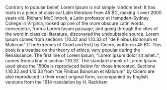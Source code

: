 Contrary to popular belief, Lorem Ipsum is not simply random text. It has roots in a piece of classical Latin literature from 45
BC, making it over 2000 years old. Richard McClintock, a Latin professor at Hampden-Sydney College in Virginia, looked up one of
the more obscure Latin words, consectetur, from a Lorem Ipsum passage, and going through the cites of the word in classical 
literature, discovered the undoubtable source. Lorem Ipsum comes from sections 1.10.32 and 1.10.33 of "de Finibus Bonorum et 
Malorum" (TheExtremes of Good and Evil) by Cicero, written in 45 BC. This book is a treatise on the theory of ethics, very
popular during the Renaissance. The first line of Lorem Ipsum, "Lorem ipsum dolor sit amet..", comes from a line in section 1.10.32.
The standard chunk of Lorem Ipsum used since the 1500s is reproduced below for those interested. Sections 1.10.32 and 1.10.33
from "de Finibus Bonorum et Malorum" by Cicero are also reproduced in their exact original form, accompanied by English versions
from the 1914 translation by H. Rackham